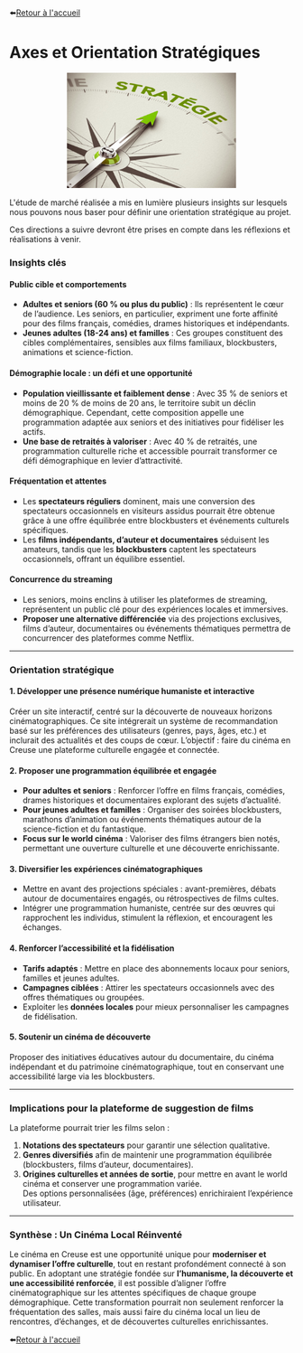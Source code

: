 ⬅️[Retour à l'accueil](../../README.md)

# Axes et Orientation Stratégiques

<p align="center">
  <img src="../images/boussole.jpg" alt="boussole" width="300">
<p>

L'étude de marché réalisée a mis en lumière plusieurs insights sur lesquels nous pouvons nous baser pour définir une orientation stratégique au projet.

Ces directions a suivre devront être prises en compte dans les réflexions et réalisations à venir.

### **Insights clés**

#### **Public cible et comportements**
- **Adultes et seniors (60 % ou plus du public)** : Ils représentent le cœur de l’audience. Les seniors, en particulier, expriment une forte affinité pour des films français, comédies, drames historiques et indépendants.
- **Jeunes adultes (18-24 ans) et familles** : Ces groupes constituent des cibles complémentaires, sensibles aux films familiaux, blockbusters, animations et science-fiction. 

#### **Démographie locale : un défi et une opportunité**
- **Population vieillissante et faiblement dense** : Avec 35 % de seniors et moins de 20 % de moins de 20 ans, le territoire subit un déclin démographique. Cependant, cette composition appelle une programmation adaptée aux seniors et des initiatives pour fidéliser les actifs.
- **Une base de retraités à valoriser** : Avec 40 % de retraités, une programmation culturelle riche et accessible pourrait transformer ce défi démographique en levier d’attractivité.

#### **Fréquentation et attentes**
- Les **spectateurs réguliers** dominent, mais une conversion des spectateurs occasionnels en visiteurs assidus pourrait être obtenue grâce à une offre équilibrée entre blockbusters et événements culturels spécifiques.
- Les **films indépendants, d’auteur et documentaires** séduisent les amateurs, tandis que les **blockbusters** captent les spectateurs occasionnels, offrant un équilibre essentiel.

#### **Concurrence du streaming**
- Les seniors, moins enclins à utiliser les plateformes de streaming, représentent un public clé pour des expériences locales et immersives.
- **Proposer une alternative différenciée** via des projections exclusives, films d’auteur, documentaires ou événements thématiques permettra de concurrencer des plateformes comme Netflix.

---

### **Orientation stratégique**

#### **1. Développer une présence numérique humaniste et interactive**
Créer un site interactif, centré sur la découverte de nouveaux horizons cinématographiques. Ce site intégrerait un système de recommandation basé sur les préférences des utilisateurs (genres, pays, âges, etc.) et inclurait des actualités et des coups de cœur. L’objectif : faire du cinéma en Creuse une plateforme culturelle engagée et connectée.

#### **2. Proposer une programmation équilibrée et engagée**
- **Pour adultes et seniors** : Renforcer l’offre en films français, comédies, drames historiques et documentaires explorant des sujets d’actualité.
- **Pour jeunes adultes et familles** : Organiser des soirées blockbusters, marathons d’animation ou événements thématiques autour de la science-fiction et du fantastique.
- **Focus sur le world cinéma** : Valoriser des films étrangers bien notés, permettant une ouverture culturelle et une découverte enrichissante.

#### **3. Diversifier les expériences cinématographiques**
- Mettre en avant des projections spéciales : avant-premières, débats autour de documentaires engagés, ou rétrospectives de films cultes.  
- Intégrer une programmation humaniste, centrée sur des œuvres qui rapprochent les individus, stimulent la réflexion, et encouragent les échanges. 

#### **4. Renforcer l’accessibilité et la fidélisation**
- **Tarifs adaptés** : Mettre en place des abonnements locaux pour seniors, familles et jeunes adultes.  
- **Campagnes ciblées** : Attirer les spectateurs occasionnels avec des offres thématiques ou groupées.
- Exploiter les **données locales** pour mieux personnaliser les campagnes de fidélisation.

#### **5. Soutenir un cinéma de découverte**
Proposer des initiatives éducatives autour du documentaire, du cinéma indépendant et du patrimoine cinématographique, tout en conservant une accessibilité large via les blockbusters.

---

### **Implications pour la plateforme de suggestion de films**
La plateforme pourrait trier les films selon :  
1. **Notations des spectateurs** pour garantir une sélection qualitative.  
2. **Genres diversifiés** afin de maintenir une programmation équilibrée (blockbusters, films d’auteur, documentaires).  
3. **Origines culturelles et années de sortie**, pour mettre en avant le world cinéma et conserver une programmation variée.  
Des options personnalisées (âge, préférences) enrichiraient l’expérience utilisateur.

---

### **Synthèse : Un Cinéma Local Réinventé**
Le cinéma en Creuse est une opportunité unique pour **moderniser et dynamiser l’offre culturelle**, tout en restant profondément connecté à son public. En adoptant une stratégie fondée sur **l’humanisme, la découverte et une accessibilité renforcée**, il est possible d’aligner l’offre cinématographique sur les attentes spécifiques de chaque groupe démographique.
Cette transformation pourrait non seulement renforcer la fréquentation des salles, mais aussi faire du cinéma local un lieu de rencontres, d’échanges, et de découvertes culturelles enrichissantes.

⬅️[Retour à l'accueil](../../README.md)